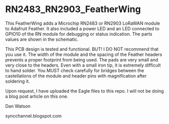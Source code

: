 # RN2483_RN2903_FeatherWing

This FeatherWing adds a Microchip RN2483 or RN2903 LoRaWAN module to Adafruit Feather. It also included a power LED and an LED connected to GPIO10 of the RN module for debugging or status indication. The parts values are shown in the schematic.

This PCB design is tested and functional. BUT! I DO NOT recommend that you use it. The width of the module and the spacing of the Feather headers prevents a proper footprint from being used. The pads are very small and very close to the headers. Even with a small iron tip, it is extremely difficult to hand solder. You MUST check carefully for bridges between the castellations of the module and header pins with magnification after soldering it.

Upon request, I have uploaded the Eagle files to this repo. I will not be doing a blog post article on this one.



Dan Watson

syncchannel.blogspot.com
